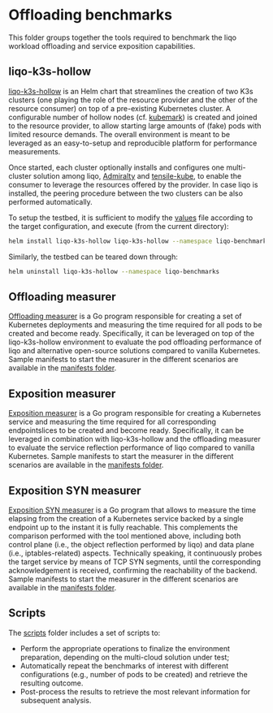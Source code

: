 # Offloading benchmarks

This folder groups together the tools required to benchmark the liqo workload offloading and service exposition capabilities.

## liqo-k3s-hollow

[liqo-k3s-hollow](liqo-k3s-hollow) is an Helm chart that streamlines the creation of two K3s clusters (one playing the role of the resource provider and the other of the resource consumer) on top of a pre-existing Kubernetes cluster.
A configurable number of hollow nodes (cf. [kubemark](https://github.com/kubernetes/community/blob/master/contributors/devel/sig-scalability/kubemark-guide.md)) is created and joined to the resource provider, to allow starting large amounts of (fake) pods with limited resource demands.
The overall environment is meant to be leveraged as an easy-to-setup and reproducible platform for performance measurements.

Once started, each cluster optionally installs and configures one multi-cluster solution among liqo, [Admiralty](https://github.com/admiraltyio/admiralty) and [tensile-kube](https://github.com/virtual-kubelet/tensile-kube), to enable the consumer to leverage the resources offered by the provider.
In case liqo is installed, the peering procedure between the two clusters can be also performed automatically.

To setup the testbed, it is sufficient to modify the [values](liqo-k3s-hollow/values.yaml) file according to the target configuration, and execute (from the current directory):

```bash
helm install liqo-k3s-hollow liqo-k3s-hollow --namespace liqo-benchmarks --create-namespace
```

Similarly, the testbed can be teared down through:

```bash
helm uninstall liqo-k3s-hollow --namespace liqo-benchmarks
```

## Offloading measurer

[Offloading measurer](offloading-measurer) is a Go program responsible for creating a set of Kubernetes deployments and measuring the time required for all pods to be created and become ready.
Specifically, it can be leveraged on top of the liqo-k3s-hollow environment to evaluate the pod offloading performance of liqo and alternative open-source solutions compared to vanilla Kubernetes.
Sample manifests to start the measurer in the different scenarios are available in the [manifests folder](scripts/manifests).

## Exposition measurer

[Exposition measurer](exposition-measurer) is a Go program responsible for creating a Kubernetes service and measuring the time required for all corresponding endpointslices to be created and become ready.
Specifically, it can be leveraged in combination with liqo-k3s-hollow and the offloading measurer to evaluate the service reflection performance of liqo compared to vanilla Kubernetes.
Sample manifests to start the measurer in the different scenarios are available in the [manifests folder](scripts/manifests).

## Exposition SYN measurer

[Exposition SYN measurer](exposition-syn-measurer) is a Go program that allows to measure the time elapsing from the creation of a Kubernetes service backed by a single endpoint up to the instant it is fully reachable.
This complements the comparison performed with the tool mentioned above, including both control plane (i.e., the object reflection performed by liqo) and data plane (i.e., iptables-related) aspects.
Technically speaking, it continuously probes the target service by means of TCP SYN segments, until the corresponding acknowledgement is received, confirming the reachability of the backend.
Sample manifests to start the measurer in the different scenarios are available in the [manifests folder](scripts/manifests).

## Scripts

The [scripts](scripts) folder includes a set of scripts to:

* Perform the appropriate operations to finalize the environment preparation, depending on the multi-cloud solution under test;
* Automatically repeat the benchmarks of interest with different configurations (e.g., number of pods to be created) and retrieve the resulting outcome.
* Post-process the results to retrieve the most relevant information for subsequent analysis.
